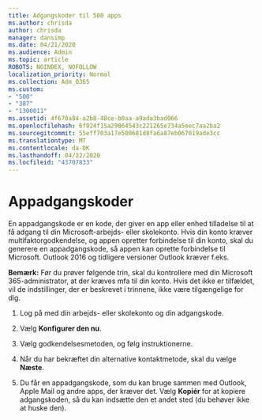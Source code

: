 ```yaml
---
title: Adgangskoder til 500 apps
ms.author: chrisda
author: chrisda
manager: dansimp
ms.date: 04/21/2020
ms.audience: Admin
ms.topic: article
ROBOTS: NOINDEX, NOFOLLOW
localization_priority: Normal
ms.collection: Adm_O365
ms.custom:
- "500"
- "387"
- "1300011"
ms.assetid: 4f670a84-a2b8-48ce-b0aa-a9ada3bad066
ms.openlocfilehash: 6f924f15a29864543c221265e734a5eec7aa2ba2
ms.sourcegitcommit: 55eff703a17e500681d8fa6a87eb067019ade3cc
ms.translationtype: MT
ms.contentlocale: da-DK
ms.lasthandoff: 04/22/2020
ms.locfileid: "43707833"
---
```

# <a name="app-passwords"></a>Appadgangskoder

En appadgangskode er en kode, der giver en app eller enhed tilladelse til at få adgang til din Microsoft-arbejds- eller skolekonto. Hvis din konto kræver multifaktorgodkendelse, og appen opretter forbindelse til din konto, skal du generere en appadgangskode, så appen kan oprette forbindelse til Microsoft. Outlook 2016 og tidligere versioner Outlook kræver f.eks.

 **Bemærk:** Før du prøver følgende trin, skal du kontrollere med din Microsoft 365-administrator, at der kræves mfa til din konto. Hvis det ikke er tilfældet, vil de indstillinger, der er beskrevet i trinnene, ikke være tilgængelige for dig.

1. Log på med din arbejds- eller skolekonto og din adgangskode.

2. Vælg **Konfigurer den nu**.

3. Vælg godkendelsesmetoden, og følg instruktionerne.

4. Når du har bekræftet din alternative kontaktmetode, skal du vælge **Næste**.

5. Du får en appadgangskode, som du kan bruge sammen med Outlook, Apple Mail og andre apps, der kræver det. Vælg **Kopiér** for at kopiere adgangskoden, så du kan indsætte den et andet sted (du behøver ikke at huske den).
